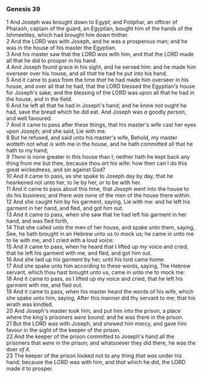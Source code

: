 ### Genesis 39

1 And Joseph was brought down to Egypt; and Potiphar, an officer of Pharaoh, captain of the guard, an Egyptian, bought him of the hands of the Ishmeelites, which had brought him down thither.  
2 And the LORD was with Joseph, and he was a prosperous man; and he was in the house of his master the Egyptian.  
3 And his master saw that the LORD *was* with him, and that the LORD made all that he did to prosper in his hand.  
4 And Joseph found grace in his sight, and he served him: and he made him overseer over his house, and all *that* he had he put into his hand.  
5 And it came to pass from the time *that* he had made him overseer in his house, and over all that he had, that the LORD blessed the Egyptian's house for Joseph's sake; and the blessing of the LORD was upon all that he had in the house, and in the field.  
6 And he left all that he had in Joseph's hand; and he knew not ought he had, save the bread which he did eat. And Joseph was *a* goodly *person*, and well favoured.  
7 And it came to pass after these things, that his master's wife cast her eyes upon Joseph; and she said, Lie with me.  
8 But he refused, and said unto his master's wife, Behold, my master wotteth not what *is* with me in the house, and he hath committed all that he hath to my hand;  
9 *There is* none greater in this house than I; neither hath he kept back any thing from me but thee, because thou *art* his wife: how then can I do this great wickedness, and sin against God?  
10 And it came to pass, as she spake to Joseph day by day, that he hearkened not unto her, to lie by her, *or* to be with her.  
11 And it came to pass about this time, that *Joseph* went into the house to do his business; and *there was* none of the men of the house there within.  
12 And she caught him by his garment, saying, Lie with me: and he left his garment in her hand, and fled, and got him out.  
13 And it came to pass, when she saw that he had left his garment in her hand, and was fled forth,  
14 That she called unto the men of her house, and spake unto them, saying, See, he hath brought in an Hebrew unto us to mock us; he came in unto me to lie with me, and I cried with a loud voice:  
15 And it came to pass, when he heard that I lifted up my voice and cried, that he left his garment with me, and fled, and got him out.  
16 And she laid up his garment by her, until his lord came home.  
17 And she spake unto him according to these words, saying, The Hebrew servant, which thou hast brought unto us, came in unto me to mock me:  
18 And it came to pass, as I lifted up my voice and cried, that he left his garment with me, and fled out.  
19 And it came to pass, when his master heard the words of his wife, which she spake unto him, saying, After this manner did thy servant to me; that his wrath was kindled.  
20 And Joseph's master took him, and put him into the prison, a place where the king's prisoners *were* bound: and he was there in the prison.  
21 But the LORD was with Joseph, and shewed him mercy, and gave him favour in the sight of the keeper of the prison.  
22 And the keeper of the prison committed to Joseph's hand all the prisoners that *were* in the prison; and whatsoever they did there, he was the doer *of it*.  
23 The keeper of the prison looked not to any thing *that was* under his hand; because the LORD was with him, and *that* which he did, the LORD made *it* to prosper.  
